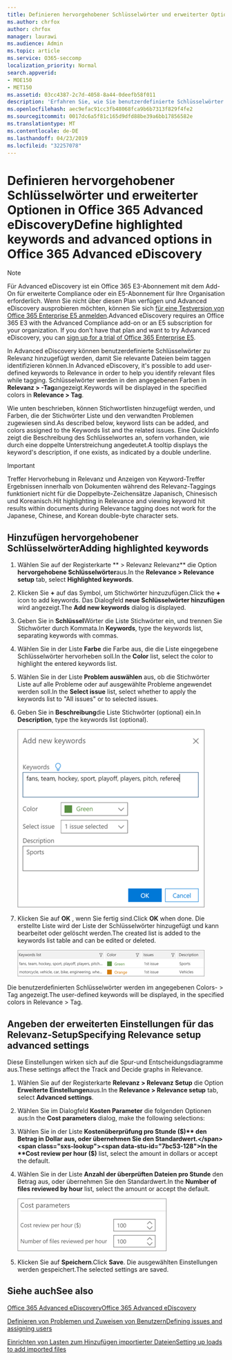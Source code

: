 ```yaml
---
title: Definieren hervorgehobener Schlüsselwörter und erweiterter Optionen in Office 365 Advanced eDiscovery
ms.author: chrfox
author: chrfox
manager: laurawi
ms.audience: Admin
ms.topic: article
ms.service: O365-seccomp
localization_priority: Normal
search.appverid:
- MOE150
- MET150
ms.assetid: 03cc4387-2c7d-4058-8a44-0deefb58f011
description: 'Erfahren Sie, wie Sie benutzerdefinierte Schlüsselwörter zu Relevanz hinzufügen, um relevante Dateien beim Tagging in Office 365 Advanced eDiscovery und zum Angeben von Kostenparametern zu identifizieren.  '
ms.openlocfilehash: aec9efac91cc3fb48068fca9b6b7313f829f4fe2
ms.sourcegitcommit: 0017dc6a5f81c165d9dfd88be39a6bb17856582e
ms.translationtype: MT
ms.contentlocale: de-DE
ms.lasthandoff: 04/23/2019
ms.locfileid: "32257078"
---
```

# <a name="define-highlighted-keywords-and-advanced-options-in-office-365-advanced-ediscovery"></a><span data-ttu-id="7bc53-103">Definieren hervorgehobener Schlüsselwörter und erweiterter Optionen in Office 365 Advanced eDiscovery</span><span class="sxs-lookup"><span data-stu-id="7bc53-103">Define highlighted keywords and advanced options in Office 365 Advanced eDiscovery</span></span>

> [!NOTE]
> <span data-ttu-id="7bc53-p101">Für Advanced eDiscovery ist ein Office 365 E3-Abonnement mit dem Add-On für erweiterte Compliance oder ein E5-Abonnement für Ihre Organisation erforderlich. Wenn Sie nicht über diesen Plan verfügen und Advanced eDiscovery ausprobieren möchten, können Sie sich [für eine Testversion von Office 365 Enterprise E5 anmelden](https://go.microsoft.com/fwlink/p/?LinkID=698279).</span><span class="sxs-lookup"><span data-stu-id="7bc53-p101">Advanced eDiscovery requires an Office 365 E3 with the Advanced Compliance add-on or an E5 subscription for your organization. If you don't have that plan and want to try Advanced eDiscovery, you can [sign up for a trial of Office 365 Enterprise E5](https://go.microsoft.com/fwlink/p/?LinkID=698279).</span></span> 
  
<span data-ttu-id="7bc53-106">In Advanced eDiscovery können benutzerdefinierte Schlüsselwörter zu Relevanz hinzugefügt werden, damit Sie relevante Dateien beim taggen identifizieren können.</span><span class="sxs-lookup"><span data-stu-id="7bc53-106">In Advanced eDiscovery, it's possible to add user-defined keywords to Relevance in order to help you identify relevant files while tagging.</span></span> <span data-ttu-id="7bc53-107">Schlüsselwörter werden in den angegebenen Farben in **Relevanz \> -Tag**angezeigt.</span><span class="sxs-lookup"><span data-stu-id="7bc53-107">Keywords will be displayed in the specified colors in **Relevance \> Tag**.</span></span> 
  
<span data-ttu-id="7bc53-108">Wie unten beschrieben, können Stichwortlisten hinzugefügt werden, und Farben, die der Stichwörter Liste und den verwandten Problemen zugewiesen sind.</span><span class="sxs-lookup"><span data-stu-id="7bc53-108">As described below, keyword lists can be added, and colors assigned to the Keywords list and the related issues.</span></span> <span data-ttu-id="7bc53-109">Eine QuickInfo zeigt die Beschreibung des Schlüsselwortes an, sofern vorhanden, wie durch eine doppelte Unterstreichung angedeutet.</span><span class="sxs-lookup"><span data-stu-id="7bc53-109">A tooltip displays the keyword's description, if one exists, as indicated by a double underline.</span></span>
  
> [!IMPORTANT]
> <span data-ttu-id="7bc53-110">Treffer Hervorhebung in Relevanz und Anzeigen von Keyword-Treffer Ergebnissen innerhalb von Dokumenten während des Relevanz-Taggings funktioniert nicht für die Doppelbyte-Zeichensätze Japanisch, Chinesisch und Koreanisch.</span><span class="sxs-lookup"><span data-stu-id="7bc53-110">Hit highlighting in Relevance and viewing keyword hit results within documents during Relevance tagging does not work for the Japanese, Chinese, and Korean double-byte character sets.</span></span> 
  
## <a name="adding-highlighted-keywords"></a><span data-ttu-id="7bc53-111">Hinzufügen hervorgehobener Schlüsselwörter</span><span class="sxs-lookup"><span data-stu-id="7bc53-111">Adding highlighted keywords</span></span>

1. <span data-ttu-id="7bc53-112">Wählen Sie auf der Registerkarte \*\* \> Relevanz Relevanz\*\* die Option **hervorgehobene Schlüsselwörter**aus.</span><span class="sxs-lookup"><span data-stu-id="7bc53-112">In the **Relevance \> Relevance setup** tab, select **Highlighted keywords**.</span></span>
    
2. <span data-ttu-id="7bc53-113">Klicken Sie **+** auf das Symbol, um Stichwörter hinzuzufügen.</span><span class="sxs-lookup"><span data-stu-id="7bc53-113">Click the **+** icon to add keywords.</span></span> <span data-ttu-id="7bc53-114">Das Dialogfeld **neue Schlüsselwörter hinzufügen** wird angezeigt.</span><span class="sxs-lookup"><span data-stu-id="7bc53-114">The **Add new keywords** dialog is displayed.</span></span> 
    
3. <span data-ttu-id="7bc53-115">Geben Sie in **Schlüssel**Wörter die Liste Stichwörter ein, und trennen Sie Stichwörter durch Kommata.</span><span class="sxs-lookup"><span data-stu-id="7bc53-115">In **Keywords**, type the keywords list, separating keywords with commas.</span></span> 
    
4. <span data-ttu-id="7bc53-116">Wählen Sie in der Liste **Farbe** die Farbe aus, die die Liste eingegebene Schlüsselwörter hervorheben soll.</span><span class="sxs-lookup"><span data-stu-id="7bc53-116">In the **Color** list, select the color to highlight the entered keywords list.</span></span> 
    
5. <span data-ttu-id="7bc53-117">Wählen Sie in der Liste **Problem auswählen** aus, ob die Stichwörter Liste auf alle Probleme oder auf ausgewählte Probleme angewendet werden soll.</span><span class="sxs-lookup"><span data-stu-id="7bc53-117">In the **Select issue** list, select whether to apply the keywords list to "All issues" or to selected issues.</span></span> 
    
6. <span data-ttu-id="7bc53-118">Geben Sie in **Beschreibung**die Liste Stichwörter (optional) ein.</span><span class="sxs-lookup"><span data-stu-id="7bc53-118">In **Description**, type the keywords list (optional).</span></span>
    
    ![Hinzufügen neuer Schlüsselwörter](media/1683a71f-0875-48fc-b4ef-01f3b0e8e8e9.png)
  
7. <span data-ttu-id="7bc53-120">Klicken Sie auf **OK** , wenn Sie fertig sind.</span><span class="sxs-lookup"><span data-stu-id="7bc53-120">Click **OK** when done.</span></span> <span data-ttu-id="7bc53-121">Die erstellte Liste wird der Liste der Schlüsselwörter hinzugefügt und kann bearbeitet oder gelöscht werden.</span><span class="sxs-lookup"><span data-stu-id="7bc53-121">The created list is added to the keywords list table and can be edited or deleted.</span></span> 
    
    ![Keyword-Liste für Relevanz-Setup](media/a05d5ec0-8bde-470d-97e2-456b169281d6.png)
  
<span data-ttu-id="7bc53-123">Die benutzerdefinierten Schlüsselwörter werden im angegebenen Colors- \> Tag angezeigt.</span><span class="sxs-lookup"><span data-stu-id="7bc53-123">The user-defined keywords will be displayed, in the specified colors in Relevance \> Tag.</span></span> 
  
## <a name="specifying-relevance-setup-advanced-settings"></a><span data-ttu-id="7bc53-124">Angeben der erweiterten Einstellungen für das Relevanz-Setup</span><span class="sxs-lookup"><span data-stu-id="7bc53-124">Specifying Relevance setup advanced settings</span></span>

<span data-ttu-id="7bc53-125">Diese Einstellungen wirken sich auf die Spur-und Entscheidungsdiagramme aus.</span><span class="sxs-lookup"><span data-stu-id="7bc53-125">These settings affect the Track and Decide graphs in Relevance.</span></span>
  
1. <span data-ttu-id="7bc53-126">Wählen Sie auf der Registerkarte **Relevanz \> Relevanz Setup** die Option **Erweiterte Einstellungen**aus.</span><span class="sxs-lookup"><span data-stu-id="7bc53-126">In the **Relevance \> Relevance setup** tab, select **Advanced settings**.</span></span>
    
2. <span data-ttu-id="7bc53-127">Wählen Sie im Dialogfeld **Kosten Parameter** die folgenden Optionen aus:</span><span class="sxs-lookup"><span data-stu-id="7bc53-127">In the **Cost parameters** dialog, make the following selections:</span></span> 
    
1. <span data-ttu-id="7bc53-128">Wählen Sie in der Liste **Kostenüberprüfung pro Stunde ($)** den Betrag in Dollar aus, oder übernehmen Sie den Standardwert.</span><span class="sxs-lookup"><span data-stu-id="7bc53-128">In the **Cost review per hour ($)** list, select the amount in dollars or accept the default.</span></span> 
    
2. <span data-ttu-id="7bc53-129">Wählen Sie in der Liste **Anzahl der überprüften Dateien pro Stunde** den Betrag aus, oder übernehmen Sie den Standardwert.</span><span class="sxs-lookup"><span data-stu-id="7bc53-129">In the **Number of files reviewed by hour** list, select the amount or accept the default.</span></span> 
    
    ![Kosten Parameter für Relevanz-Setup](media/bab7b5b7-6297-4e7c-b0a6-ba5aa8b21787.png)
  
3. <span data-ttu-id="7bc53-131">Klicken Sie auf **Speichern**.</span><span class="sxs-lookup"><span data-stu-id="7bc53-131">Click **Save**.</span></span> <span data-ttu-id="7bc53-132">Die ausgewählten Einstellungen werden gespeichert.</span><span class="sxs-lookup"><span data-stu-id="7bc53-132">The selected settings are saved.</span></span>
    
## <a name="see-also"></a><span data-ttu-id="7bc53-133">Siehe auch</span><span class="sxs-lookup"><span data-stu-id="7bc53-133">See also</span></span>

[<span data-ttu-id="7bc53-134">Office 365 Advanced eDiscovery</span><span class="sxs-lookup"><span data-stu-id="7bc53-134">Office 365 Advanced eDiscovery</span></span>](office-365-advanced-ediscovery.md)
  
[<span data-ttu-id="7bc53-135">Definieren von Problemen und Zuweisen von Benutzern</span><span class="sxs-lookup"><span data-stu-id="7bc53-135">Defining issues and assigning users</span></span>](define-issues-and-assign-users.md)
  
[<span data-ttu-id="7bc53-136">Einrichten von Lasten zum Hinzufügen importierter Dateien</span><span class="sxs-lookup"><span data-stu-id="7bc53-136">Setting up loads to add imported files</span></span>](set-up-loads-to-add-imported-files.md)


